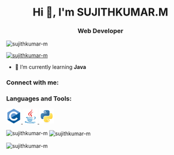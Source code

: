 <h1 align="center">Hi 👋, I'm SUJITHKUMAR.M</h1>
<h3 align="center">Web Developer</h3>

<p align="left"> <img src="https://komarev.com/ghpvc/?username=sujithkumar-m&label=Profile%20views&color=0e75b6&style=flat" alt="sujithkumar-m" /> </p>

<p align="left"> <a href="https://github.com/ryo-ma/github-profile-trophy"><img src="https://github-profile-trophy.vercel.app/?username=sujithkumar-m" alt="sujithkumar-m" /></a> </p>

- 🌱 I’m currently learning **Java**

<h3 align="left">Connect with me:</h3>
<p align="left">
</p>

<h3 align="left">Languages and Tools:</h3>
<p align="left"> <a href="https://www.cprogramming.com/" target="_blank" rel="noreferrer"> <img src="https://raw.githubusercontent.com/devicons/devicon/master/icons/c/c-original.svg" alt="c" width="40" height="40"/> </a> <a href="https://www.java.com" target="_blank" rel="noreferrer"> <img src="https://raw.githubusercontent.com/devicons/devicon/master/icons/java/java-original.svg" alt="java" width="40" height="40"/> </a> <a href="https://www.python.org" target="_blank" rel="noreferrer"> <img src="https://raw.githubusercontent.com/devicons/devicon/master/icons/python/python-original.svg" alt="python" width="40" height="40"/> </a> </p>

<p><img align="left" src="https://github-readme-stats.vercel.app/api/top-langs?username=sujithkumar-m&show_icons=true&locale=en&layout=compact" alt="sujithkumar-m" /></p>

<p>&nbsp;<img align="center" src="https://github-readme-stats.vercel.app/api?username=sujithkumar-m&show_icons=true&locale=en" alt="sujithkumar-m" /></p>

<p><img align="center" src="https://github-readme-streak-stats.herokuapp.com/?user=sujithkumar-m&" alt="sujithkumar-m" /></p>
